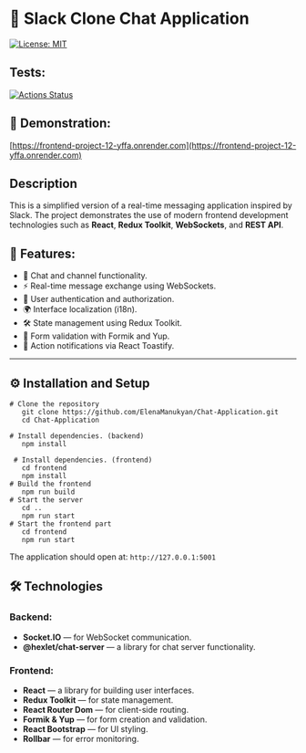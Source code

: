 # 💬 Slack Clone Chat Application

[![License: MIT](https://img.shields.io/badge/License-MIT-yellow.svg)](https://opensource.org/licenses/MIT)

## Tests:
[![Actions Status](https://github.com/ElenaManukyan/frontend-project-12/actions/workflows/hexlet-check.yml/badge.svg)](https://github.com/ElenaManukyan/frontend-project-12/actions)

## 🚀 Demonstration:
[https://frontend-project-12-yffa.onrender.com](https://frontend-project-12-yffa.onrender.com)

## Description
This is a simplified version of a real-time messaging application inspired by Slack. The project demonstrates the use of modern frontend development technologies such as **React**, **Redux Toolkit**, **WebSockets**, and **REST API**.  

## 🌟 Features:
- 💬 Chat and channel functionality.
- ⚡ Real-time message exchange using WebSockets.
- 🔐 User authentication and authorization.
- 🌍 Interface localization (i18n).
- 🛠 State management using Redux Toolkit.
- 📝 Form validation with Formik and Yup.
- 🔔 Action notifications via React Toastify.

---

## ⚙️ Installation and Setup

```
# Clone the repository
   git clone https://github.com/ElenaManukyan/Chat-Application.git
   cd Chat-Application

# Install dependencies. (backend)
   npm install
   
 # Install dependencies. (frontend)
   cd frontend
   npm install
# Build the frontend
   npm run build
# Start the server
   cd ..
   npm run start
# Start the frontend part
   cd frontend
   npm run start
```
The application should open at: ```http://127.0.0.1:5001```

## 🛠 Technologies

### Backend:
* **Socket.IO** — for WebSocket communication.
* **@hexlet/chat-server** — a library for chat server functionality.

### Frontend:
* **React** — a library for building user interfaces.
* **Redux Toolkit** — for state management.
* **React Router Dom** — for client-side routing.
* **Formik & Yup** — for form creation and validation.
* **React Bootstrap** — for UI styling.
* **Rollbar** — for error monitoring.
